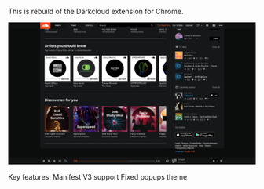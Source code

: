 This is rebuild of the Darkcloud extension for Chrome.

![soundcloud_screenshot](https://github.com/VitaliyStels/DarkCloud/blob/main/media/website.png)

Key features:
Manifest V3 support
Fixed popups theme